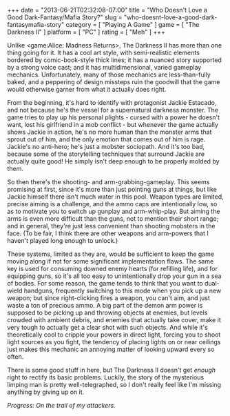 +++
date = "2013-06-21T02:32:08-07:00"
title = "Who Doesn't Love a Good Dark-Fantasy/Mafia Story?"
slug = "who-doesnt-love-a-good-dark-fantasymafia-story"
category = [ "Playing A Game" ]
game = [ "The Darkness II" ]
platform = [ "PC" ]
rating = [ "Meh" ]
+++

Unlike <game:Alice: Madness Returns>, The Darkness II has more than one thing going for it.  It has a cool art style, with semi-realistic elements bordered by comic-book-style thick lines; it has a nuanced story supported by a strong voice cast; and it has multidimensional, varied gameplay mechanics.  Unfortunately, many of those mechanics are less-than-fully baked, and a peppering of design missteps ruin the goodwill that the game would otherwise garner from what it actually does right.

From the beginning, it's hard to identify with protagonist Jackie Estacado, and not because he's the vessel for a supernatural darkness monster.  The game tries to play up his personal plights - cursed with a power he doesn't want, lost his girlfriend in a mob conflict - but whenever the game actually shows Jackie in action, he's no more human than the monster arms that sprout out of him, and the only emotion that comes out of him is rage.  Jackie's no anti-hero; he's just a mobster sociopath.  And it's too bad, because some of the storytelling techniques that surround Jackie are actually quite good!  He simply isn't deep enough to be properly molded by them.

So then there's the shooting- and arm-grabbing-gameplay.  This seems promising at first, since it's more than just pointing guns at things, but like Jackie himself there isn't much water in this pool.  Weapon types are limited, precise aiming is a challenge, and the ammo caps are intentionally low, so as to motivate you to switch up gunplay and arm-whip-play.  But aiming the arms is even more difficult than the guns, not to mention their short range; and in general, they're just less convenient than shooting mobsters in the face.  (To be fair, I think there are other weapons and arm-powers that I haven't played long enough to unlock.)

These systems, limited as they are, would be sufficient to keep the game moving along if not for some significant implementation flaws.  The same key is used for consuming downed enemy hearts (for refilling life), and for equipping guns, so it's all too easy to unintentionally drop your gun in a sea of bodies.  For some reason, the game tends to think that you want to dual-wield handguns, frequently switching to this mode when you pick up a new weapon; but since right-clicking fires a weapon, you can't aim, and just waste a ton of precious ammo.  A big part of the demon arm power is supposed to be picking up and throwing objects at enemies, but levels crowded with ambient debris, and enemies that actually take cover, make it very tough to actually get a clear shot with such objects.  And while it's theoretically cool to cripple your powers in direct light, forcing you to shoot light sources as you fight, the tendency of placing lights on or near ceilings just makes this mechanic an annoying matter of looking upward every so often.

There is some good stuff in here, but The Darkness II doesn't get <i>enough</i> right to rectify its basic problems.  Luckily, the story of the mysterious limping man is pretty well-telegraphed, so I don't really feel like I'm missing anything by giving up on it.

<i>Progress: On the trail of my attackers.</i>